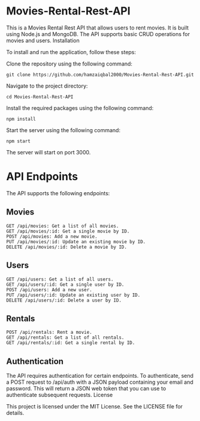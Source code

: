 # Movies-Rental-Rest-API

This is a Movies Rental Rest API that allows users to rent movies. It is built using Node.js and MongoDB. The API supports basic CRUD operations for movies and users.
Installation

To install and run the application, follow these steps:

Clone the repository using the following command:

    git clone https://github.com/hamzaiqbal2000/Movies-Rental-Rest-API.git

Navigate to the project directory:

    cd Movies-Rental-Rest-API

Install the required packages using the following command:

    npm install

Start the server using the following command:

    npm start

The server will start on port 3000.

# API Endpoints

The API supports the following endpoints:
## Movies

    GET /api/movies: Get a list of all movies.
    GET /api/movies/:id: Get a single movie by ID.
    POST /api/movies: Add a new movie.
    PUT /api/movies/:id: Update an existing movie by ID.
    DELETE /api/movies/:id: Delete a movie by ID.

## Users

    GET /api/users: Get a list of all users.
    GET /api/users/:id: Get a single user by ID.
    POST /api/users: Add a new user.
    PUT /api/users/:id: Update an existing user by ID.
    DELETE /api/users/:id: Delete a user by ID.

## Rentals

    POST /api/rentals: Rent a movie.
    GET /api/rentals: Get a list of all rentals.
    GET /api/rentals/:id: Get a single rental by ID.

## Authentication

The API requires authentication for certain endpoints. To authenticate, send a POST request to /api/auth with a JSON payload containing your email and password. This will return a JSON web token that you can use to authenticate subsequent requests.
License

This project is licensed under the MIT License. See the LICENSE file for details.
